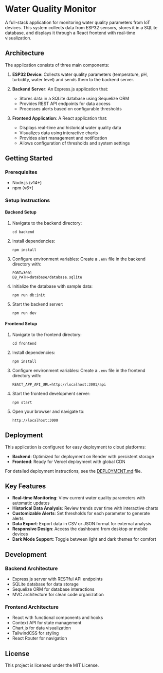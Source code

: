 # Water Quality Monitor

A full-stack application for monitoring water quality parameters from IoT devices. This system collects data from ESP32 sensors, stores it in a SQLite database, and displays it through a React frontend with real-time visualization.

## Architecture

The application consists of three main components:

1. **ESP32 Device**: Collects water quality parameters (temperature, pH, turbidity, water level) and sends them to the backend server.

2. **Backend Server**: An Express.js application that:
   - Stores data in a SQLite database using Sequelize ORM
   - Provides REST API endpoints for data access
   - Processes alerts based on configurable thresholds

3. **Frontend Application**: A React application that:
   - Displays real-time and historical water quality data
   - Visualizes data using interactive charts
   - Provides alert management and notification
   - Allows configuration of thresholds and system settings

## Getting Started

### Prerequisites

- Node.js (v14+)
- npm (v6+)

### Setup Instructions

#### Backend Setup

1. Navigate to the backend directory:
   ```
   cd backend
   ```

2. Install dependencies:
   ```
   npm install
   ```

3. Configure environment variables:
   Create a `.env` file in the backend directory with:
   ```
   PORT=3001
   DB_PATH=database/database.sqlite
   ```

4. Initialize the database with sample data:
   ```
   npm run db:init
   ```

5. Start the backend server:
   ```
   npm run dev
   ```

#### Frontend Setup

1. Navigate to the frontend directory:
   ```
   cd frontend
   ```

2. Install dependencies:
   ```
   npm install
   ```

3. Configure environment variables:
   Create a `.env` file in the frontend directory with:
   ```
   REACT_APP_API_URL=http://localhost:3001/api
   ```

4. Start the frontend development server:
   ```
   npm start
   ```

5. Open your browser and navigate to:
   ```
   http://localhost:3000
   ```

## Deployment

This application is configured for easy deployment to cloud platforms:

- **Backend**: Optimized for deployment on Render with persistent storage
- **Frontend**: Ready for Vercel deployment with global CDN

For detailed deployment instructions, see the [DEPLOYMENT.md](./DEPLOYMENT.md) file.

## Key Features

- **Real-time Monitoring**: View current water quality parameters with automatic updates
- **Historical Data Analysis**: Review trends over time with interactive charts
- **Customizable Alerts**: Set thresholds for each parameter to generate alerts
- **Data Export**: Export data in CSV or JSON format for external analysis
- **Responsive Design**: Access the dashboard from desktop or mobile devices
- **Dark Mode Support**: Toggle between light and dark themes for comfort

## Development

### Backend Architecture

- Express.js server with RESTful API endpoints
- SQLite database for data storage
- Sequelize ORM for database interactions
- MVC architecture for clean code organization

### Frontend Architecture

- React with functional components and hooks
- Context API for state management
- Chart.js for data visualization
- TailwindCSS for styling
- React Router for navigation

## License

This project is licensed under the MIT License.